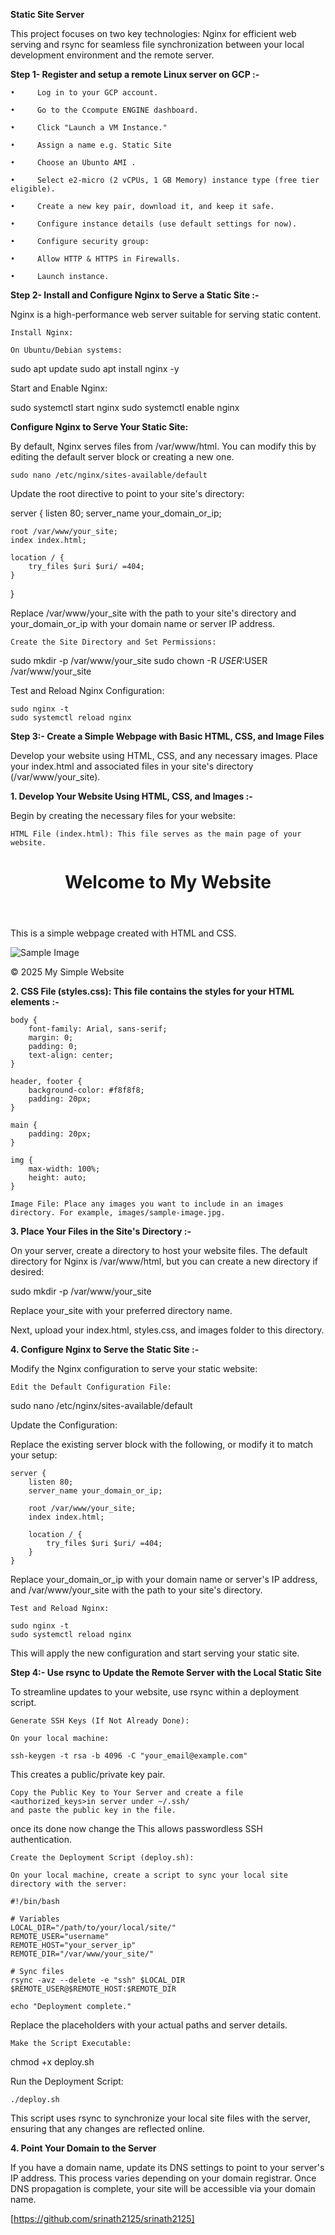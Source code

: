 **Static Site Server**

This project focuses on two key technologies: Nginx for efficient web serving and rsync for seamless file synchronization between your local development environment and the remote server.

**Step 1- Register and setup a remote Linux server on GCP :-**

    •     Log in to your GCP account.
      
    •     Go to the Ccompute ENGINE dashboard.
      
    •     Click "Launch a VM Instance."
      
    •     Assign a name e.g. Static Site
      
    •     Choose an Ubunto AMI .
      
    •     Select e2-micro (2 vCPUs, 1 GB Memory) instance type (free tier eligible).
      
    •     Create a new key pair, download it, and keep it safe.
      
    •     Configure instance details (use default settings for now).
      
    •     Configure security group:
      
    •     Allow HTTP & HTTPS in Firewalls.
      
    •     Launch instance.




**Step 2- Install and Configure Nginx to Serve a Static Site :-**

Nginx is a high-performance web server suitable for serving static content.

    Install Nginx:

    On Ubuntu/Debian systems:

sudo apt update
sudo apt install nginx -y

Start and Enable Nginx:

sudo systemctl start nginx
sudo systemctl enable nginx

**Configure Nginx to Serve Your Static Site:**

By default, Nginx serves files from /var/www/html. You can modify this by editing the default server block or creating a new one.

    sudo nano /etc/nginx/sites-available/default

Update the root directive to point to your site's directory:

server {
    listen 80;
    server_name your_domain_or_ip;

    root /var/www/your_site;
    index index.html;

    location / {
        try_files $uri $uri/ =404;
    }
}

Replace /var/www/your_site with the path to your site's directory and your_domain_or_ip with your domain name or server IP address.

    Create the Site Directory and Set Permissions:

sudo mkdir -p /var/www/your_site
sudo chown -R $USER:$USER /var/www/your_site


Test and Reload Nginx Configuration:

    sudo nginx -t
    sudo systemctl reload nginx



**Step 3:- Create a Simple Webpage with Basic HTML, CSS, and Image Files**

Develop your website using HTML, CSS, and any necessary images. Place your index.html and associated files in your site's directory (/var/www/your_site).


**1. Develop Your Website Using HTML, CSS, and Images :-**

Begin by creating the necessary files for your website:

    HTML File (index.html): This file serves as the main page of your website.

<!DOCTYPE html>
<html lang="en">
<head>
    <meta charset="UTF-8">
    <meta name="viewport" content="width=device-width, initial-scale=1.0">
    <title>My Simple Website</title>
    <link rel="stylesheet" href="styles.css">
</head>
<body>
    <header>
        <h1>Welcome to My Website</h1>
    </header>
    <main>
        <p>This is a simple webpage created with HTML and CSS.</p>
        <img src="images/sample-image.jpg" alt="Sample Image">
    </main>
    <footer>
        <p>&copy; 2025 My Simple Website</p>
    </footer>
</body>
</html>

**2. CSS File (styles.css): This file contains the styles for your HTML elements :-**

    body {
        font-family: Arial, sans-serif;
        margin: 0;
        padding: 0;
        text-align: center;
    }

    header, footer {
        background-color: #f8f8f8;
        padding: 20px;
    }

    main {
        padding: 20px;
    }

    img {
        max-width: 100%;
        height: auto;
    }

    Image File: Place any images you want to include in an images directory. For example, images/sample-image.jpg.

**3. Place Your Files in the Site's Directory :-**

On your server, create a directory to host your website files. The default directory for Nginx is /var/www/html, but you can create a new directory if desired:

sudo mkdir -p /var/www/your_site

Replace your_site with your preferred directory name.

Next, upload your index.html, styles.css, and images folder to this directory.

**4. Configure Nginx to Serve the Static Site :-**

Modify the Nginx configuration to serve your static website:

    Edit the Default Configuration File:

sudo nano /etc/nginx/sites-available/default

Update the Configuration:

Replace the existing server block with the following, or modify it to match your setup:

    server {
        listen 80;
        server_name your_domain_or_ip;

        root /var/www/your_site;
        index index.html;

        location / {
            try_files $uri $uri/ =404;
        }
    }

Replace your_domain_or_ip with your domain name or server's IP address, and /var/www/your_site with the path to your site's directory.

    Test and Reload Nginx:

    sudo nginx -t
    sudo systemctl reload nginx

This will apply the new configuration and start serving your static site.


**Step 4:- Use rsync to Update the Remote Server with the Local Static Site**

To streamline updates to your website, use rsync within a deployment script.

    Generate SSH Keys (If Not Already Done):

    On your local machine:

    ssh-keygen -t rsa -b 4096 -C "your_email@example.com"

This creates a public/private key pair.

    Copy the Public Key to Your Server and create a file <authorized_keys>in server under ~/.ssh/
    and paste the public key in the file.    

once its done now change the 
This allows passwordless SSH authentication.

    Create the Deployment Script (deploy.sh):

    On your local machine, create a script to sync your local site directory with the server:

    #!/bin/bash

    # Variables
    LOCAL_DIR="/path/to/your/local/site/"
    REMOTE_USER="username"
    REMOTE_HOST="your_server_ip"
    REMOTE_DIR="/var/www/your_site/"

    # Sync files
    rsync -avz --delete -e "ssh" $LOCAL_DIR $REMOTE_USER@$REMOTE_HOST:$REMOTE_DIR

    echo "Deployment complete."

Replace the placeholders with your actual paths and server details.

    Make the Script Executable:

chmod +x deploy.sh

Run the Deployment Script:

    ./deploy.sh

This script uses rsync to synchronize your local site files with the server, ensuring that any changes are reflected online.

**4. Point Your Domain to the Server**

If you have a domain name, update its DNS settings to point to your server's IP address. This process varies depending on your domain registrar. Once DNS propagation is complete, your site will be accessible via your domain name.

[https://github.com/srinath2125/srinath2125]
